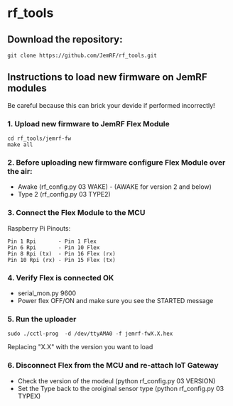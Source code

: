 # rf_tools

## Download the repository:
```
git clone https://github.com/JemRF/rf_tools.git
```

## Instructions to load new firmware on JemRF modules
Be careful because this can brick your devide if performed incorrectly!

### 1. Upload new firmware to JemRF Flex Module
```
cd rf_tools/jemrf-fw
make all
```
### 2. Before uploading new firmware configure Flex Module over the air:
 - Awake (rf_config.py 03 WAKE) - (AWAKE for version 2 and below)
 - Type 2 (rf_config.py 03 TYPE2)

### 3. Connect the Flex Module to the MCU
Raspberry Pi Pinouts:
```
Pin 1 Rpi       - Pin 1 Flex
Pin 6 Rpi       - Pin 10 Flex
Pin 8 Rpi (tx)  - Pin 16 Flex (rx)
Pin 10 Rpi (rx) - Pin 15 Flex (tx)
```
### 4. Verify Flex is connected OK
 - serial_mon.py 9600
 - Power flex OFF/ON and make sure you see the STARTED message
 
### 5. Run the uploader
```
sudo ./cctl-prog  -d /dev/ttyAMA0 -f jemrf-fwX.X.hex
```
Replacing "X.X" with the version you want to load

### 6. Disconnect Flex from the MCU and re-attach IoT Gateway
 - Check the version of the modeul (python rf_config.py 03 VERSION)
 - Set the Type back to the oroiginal sensor type (python rf_config.py 03 TYPEX)
 


